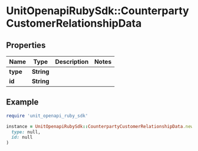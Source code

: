 # UnitOpenapiRubySdk::CounterpartyCustomerRelationshipData

## Properties

| Name | Type | Description | Notes |
| ---- | ---- | ----------- | ----- |
| **type** | **String** |  |  |
| **id** | **String** |  |  |

## Example

```ruby
require 'unit_openapi_ruby_sdk'

instance = UnitOpenapiRubySdk::CounterpartyCustomerRelationshipData.new(
  type: null,
  id: null
)
```

